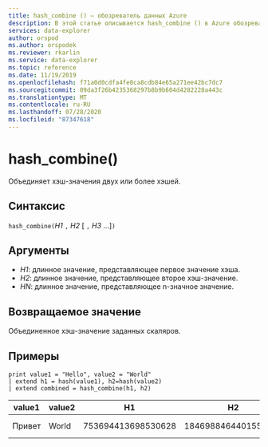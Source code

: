 ```yaml
---
title: hash_combine () — обозреватель данных Azure
description: В этой статье описывается hash_combine () в Azure обозреватель данных.
services: data-explorer
author: orspod
ms.author: orspodek
ms.reviewer: rkarlin
ms.service: data-explorer
ms.topic: reference
ms.date: 11/19/2019
ms.openlocfilehash: f71a0d0cdfa4fe0ca8cdb84e65a271ee42bc7dc7
ms.sourcegitcommit: 09da3f26b4235368297b8b9b604d4282228a443c
ms.translationtype: MT
ms.contentlocale: ru-RU
ms.lasthandoff: 07/28/2020
ms.locfileid: "87347618"
---
```

# <a name="hash_combine"></a>hash_combine()

Объединяет хэш-значения двух или более хэшей.

## <a name="syntax"></a>Синтаксис

`hash_combine(`*H1* `,` *H2* [ `,` *H3* ...]`)`

## <a name="arguments"></a>Аргументы

* *H1*: длинное значение, представляющее первое значение хэша.
* *H2*: длинное значение, представляющее второе хэш-значение.
* *HN*: длинное значение, представляющее n-значное значение.

## <a name="returns"></a>Возвращаемое значение

Объединенное хэш-значение заданных скаляров.

## <a name="examples"></a>Примеры

<!-- csl: https://help.kusto.windows.net:443/Samples -->
```kusto
print value1 = "Hello", value2 = "World"
| extend h1 = hash(value1), h2=hash(value2)
| extend combined = hash_combine(h1, h2)
```

|value1|value2|H1|H2|вышают|
|---|---|---|---|---|
|Привет|World|753694413698530628|1846988464401551951|— 1440138333540407281|
